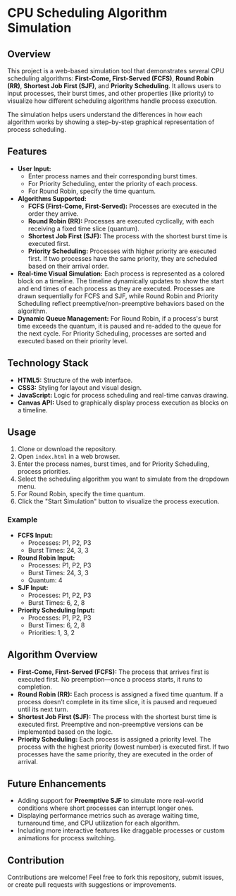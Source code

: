  <h1>CPU Scheduling Algorithm Simulation</h1>

  <h2>Overview</h2>
    <p>
        This project is a web-based simulation tool that demonstrates several CPU scheduling algorithms: 
        <strong>First-Come, First-Served (FCFS)</strong>, <strong>Round Robin (RR)</strong>, 
        <strong>Shortest Job First (SJF)</strong>, and <strong>Priority Scheduling</strong>. It allows 
        users to input processes, their burst times, and other properties (like priority) to visualize 
        how different scheduling algorithms handle process execution.
    </p>
    <p>
        The simulation helps users understand the differences in how each algorithm works by showing a 
        step-by-step graphical representation of process scheduling.
    </p>

   <h2>Features</h2>
    <ul>
        <li>
            <strong>User Input:</strong>
            <ul>
                <li>Enter process names and their corresponding burst times.</li>
                <li>For Priority Scheduling, enter the priority of each process.</li>
                <li>For Round Robin, specify the time quantum.</li>
            </ul>
        </li>
        <li>
            <strong>Algorithms Supported:</strong>
            <ul>
                <li><strong>FCFS (First-Come, First-Served):</strong> Processes are executed in the order they arrive.</li>
                <li><strong>Round Robin (RR):</strong> Processes are executed cyclically, with each receiving a fixed time slice (quantum).</li>
                <li><strong>Shortest Job First (SJF):</strong> The process with the shortest burst time is executed first.</li>
                <li><strong>Priority Scheduling:</strong> Processes with higher priority are executed first. If two processes have the same priority, they are scheduled based on their arrival order.</li>
            </ul>
        </li>
        <li>
            <strong>Real-time Visual Simulation:</strong> 
            Each process is represented as a colored block on a timeline. The timeline dynamically updates to 
            show the start and end times of each process as they are executed. Processes are drawn sequentially 
            for FCFS and SJF, while Round Robin and Priority Scheduling reflect preemptive/non-preemptive behaviors 
            based on the algorithm.
        </li>
        <li>
            <strong>Dynamic Queue Management:</strong> 
            For Round Robin, if a process's burst time exceeds the quantum, it is paused and re-added to the 
            queue for the next cycle. For Priority Scheduling, processes are sorted and executed based on their 
            priority level.
        </li>
    </ul>

  <h2>Technology Stack</h2>
    <ul>
        <li><strong>HTML5:</strong> Structure of the web interface.</li>
        <li><strong>CSS3:</strong> Styling for layout and visual design.</li>
        <li><strong>JavaScript:</strong> Logic for process scheduling and real-time canvas drawing.</li>
        <li><strong>Canvas API:</strong> Used to graphically display process execution as blocks on a timeline.</li>
    </ul>

  <h2>Usage</h2>
    <ol>
        <li>Clone or download the repository.</li>
        <li>Open <code>index.html</code> in a web browser.</li>
        <li>Enter the process names, burst times, and for Priority Scheduling, process priorities.</li>
        <li>Select the scheduling algorithm you want to simulate from the dropdown menu.</li>
        <li>For Round Robin, specify the time quantum.</li>
        <li>Click the "Start Simulation" button to visualize the process execution.</li>
    </ol>

  <h3>Example</h3>
    <ul>
        <li><strong>FCFS Input:</strong> 
            <ul>
                <li>Processes: P1, P2, P3</li>
                <li>Burst Times: 24, 3, 3</li>
            </ul>
        </li>
        <li><strong>Round Robin Input:</strong> 
            <ul>
                <li>Processes: P1, P2, P3</li>
                <li>Burst Times: 24, 3, 3</li>
                <li>Quantum: 4</li>
            </ul>
        </li>
        <li><strong>SJF Input:</strong> 
            <ul>
                <li>Processes: P1, P2, P3</li>
                <li>Burst Times: 6, 2, 8</li>
            </ul>
        </li>
        <li><strong>Priority Scheduling Input:</strong> 
            <ul>
                <li>Processes: P1, P2, P3</li>
                <li>Burst Times: 6, 2, 8</li>
                <li>Priorities: 1, 3, 2</li>
            </ul>
        </li>
    </ul>

   <h2>Algorithm Overview</h2>
    <ul>
        <li><strong>First-Come, First-Served (FCFS):</strong> 
            The process that arrives first is executed first. No preemption—once a process starts, it runs to completion.
        </li>
        <li><strong>Round Robin (RR):</strong> 
            Each process is assigned a fixed time quantum. If a process doesn’t complete in its time slice, it is paused and requeued until its next turn.
        </li>
        <li><strong>Shortest Job First (SJF):</strong> 
            The process with the shortest burst time is executed first. Preemptive and non-preemptive versions can be implemented based on the logic.
        </li>
        <li><strong>Priority Scheduling:</strong> 
            Each process is assigned a priority level. The process with the highest priority (lowest number) is executed first. If two processes have the same priority, they are executed in the order of arrival.
        </li>
    </ul>

   <h2>Future Enhancements</h2>
    <ul>
        <li>Adding support for <strong>Preemptive SJF</strong> to simulate more real-world conditions where short processes can interrupt longer ones.</li>
        <li>Displaying performance metrics such as average waiting time, turnaround time, and CPU utilization for each algorithm.</li>
        <li>Including more interactive features like draggable processes or custom animations for process switching.</li>
    </ul>

   <h2>Contribution</h2>
    <p>Contributions are welcome! Feel free to fork this repository, submit issues, or create pull requests with suggestions or improvements.</p>

    


